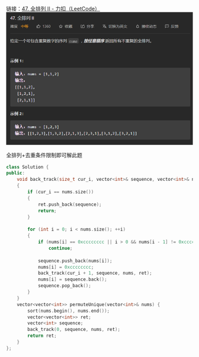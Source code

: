 链接：[47. 全排列 II - 力扣（LeetCode）](https://leetcode.cn/problems/permutations-ii/)
![image.png](https://raw.githubusercontent.com/ren77281/pigco-image/main/img/20230512132202.png)

全排列+去重条件限制即可解此题
```cpp
class Solution {
public:
    void back_track(size_t cur_i, vector<int>& sequence, vector<int>& nums, vector<vector<int>>& ret)
    {
        if (cur_i == nums.size())
        {
            ret.push_back(sequence);
            return;
        }
        
        for (int i = 0; i < nums.size(); ++i)
        {
            if (nums[i] == 0xcccccccc || i > 0 && nums[i - 1] != 0xcccccccc && nums[i - 1] == nums[i])
                continue;
            
            sequence.push_back(nums[i]);
            nums[i] = 0xcccccccc;
            back_track(cur_i + 1, sequence, nums, ret);
            nums[i] = sequence.back();
            sequence.pop_back();
        }
    }
    vector<vector<int>> permuteUnique(vector<int>& nums) {
        sort(nums.begin(), nums.end());
        vector<vector<int>> ret;
        vector<int> sequence;
        back_track(0, sequence, nums, ret);
        return ret;
    }
};
```